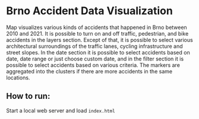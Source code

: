 # Brno Accident Data Visualization

Map visualizes various kinds of accidents that happened in Brno between 2010 and 2021.
It is possible to turn on and off traffic, pedestrian, and bike accidents in the layers section.
Except of that, it is possible to select various architectural surroundings of the traffic lanes, cycling infrastructure and street slopes.
In the date section it is possible to select accidents based on date, date range or just choose custom date, and in the filter section it is possible to select accidents based on various criteria.
The markers are aggregated into the clusters if there are more accidents in the same locations.


## How to run:
Start a local web server and load `index.html`

